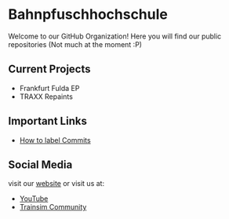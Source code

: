 # Bahnpfuschhochschule

Welcome to our GitHub Organization!
Here you will find our public repositories (Not much at the moment :P)

## Current Projects
- Frankfurt Fulda EP
- TRAXX Repaints

## Important Links
- [How to label Commits](https://www.conventionalcommits.org/en/v1.0.0/)

## Social Media

visit our [website](https://bahnpfuschhochschule.github.io/) or visit us at:
- [YouTube](https://www.youtube.com/@Bahnpfuschhochschule)
- [Trainsim Community](https://www.trainsimcommunity.com/user/bahnpfuschhochschule)
